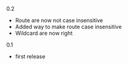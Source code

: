 0.2
- Route are now not case insensitive
- Added way to make route case insensitive
- Wildcard are now right

0.1
- first release
